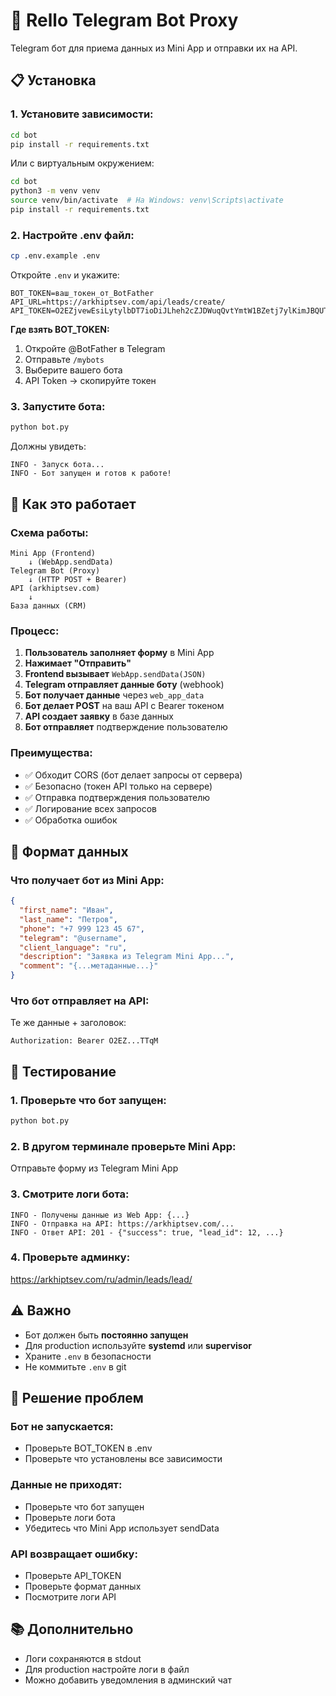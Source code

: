 # 🤖 Rello Telegram Bot Proxy

Telegram бот для приема данных из Mini App и отправки их на API.

## 📋 Установка

### 1. Установите зависимости:

```bash
cd bot
pip install -r requirements.txt
```

Или с виртуальным окружением:

```bash
cd bot
python3 -m venv venv
source venv/bin/activate  # На Windows: venv\Scripts\activate
pip install -r requirements.txt
```

### 2. Настройте .env файл:

```bash
cp .env.example .env
```

Откройте `.env` и укажите:

```env
BOT_TOKEN=ваш_токен_от_BotFather
API_URL=https://arkhiptsev.com/api/leads/create/
API_TOKEN=O2EZjvewEsiLytylbDT7ioDiJLheh2cZJDWuqQvtYmtW1BZetj7ylKimJBQUTTqM
```

**Где взять BOT_TOKEN:**
1. Откройте @BotFather в Telegram
2. Отправьте `/mybots`
3. Выберите вашего бота
4. API Token → скопируйте токен

### 3. Запустите бота:

```bash
python bot.py
```

Должны увидеть:
```
INFO - Запуск бота...
INFO - Бот запущен и готов к работе!
```

## 🔧 Как это работает

### Схема работы:

```
Mini App (Frontend)
    ↓ (WebApp.sendData)
Telegram Bot (Proxy)
    ↓ (HTTP POST + Bearer)
API (arkhiptsev.com)
    ↓
База данных (CRM)
```

### Процесс:

1. **Пользователь заполняет форму** в Mini App
2. **Нажимает "Отправить"**
3. **Frontend вызывает** `WebApp.sendData(JSON)`
4. **Telegram отправляет данные боту** (webhook)
5. **Бот получает данные** через `web_app_data`
6. **Бот делает POST** на ваш API с Bearer токеном
7. **API создает заявку** в базе данных
8. **Бот отправляет** подтверждение пользователю

### Преимущества:

- ✅ Обходит CORS (бот делает запросы от сервера)
- ✅ Безопасно (токен API только на сервере)
- ✅ Отправка подтверждения пользователю
- ✅ Логирование всех запросов
- ✅ Обработка ошибок

## 📡 Формат данных

### Что получает бот из Mini App:

```json
{
  "first_name": "Иван",
  "last_name": "Петров",
  "phone": "+7 999 123 45 67",
  "telegram": "@username",
  "client_language": "ru",
  "description": "Заявка из Telegram Mini App...",
  "comment": "{...метаданные...}"
}
```

### Что бот отправляет на API:

Те же данные + заголовок:
```
Authorization: Bearer O2EZ...TTqM
```

## 🧪 Тестирование

### 1. Проверьте что бот запущен:

```bash
python bot.py
```

### 2. В другом терминале проверьте Mini App:

Отправьте форму из Telegram Mini App

### 3. Смотрите логи бота:

```
INFO - Получены данные из Web App: {...}
INFO - Отправка на API: https://arkhiptsev.com/...
INFO - Ответ API: 201 - {"success": true, "lead_id": 12, ...}
```

### 4. Проверьте админку:

https://arkhiptsev.com/ru/admin/leads/lead/

## ⚠️ Важно

- Бот должен быть **постоянно запущен**
- Для production используйте **systemd** или **supervisor**
- Храните `.env` в безопасности
- Не коммитьте `.env` в git

## 🐛 Решение проблем

### Бот не запускается:
- Проверьте BOT_TOKEN в .env
- Проверьте что установлены все зависимости

### Данные не приходят:
- Проверьте что бот запущен
- Проверьте логи бота
- Убедитесь что Mini App использует sendData

### API возвращает ошибку:
- Проверьте API_TOKEN
- Проверьте формат данных
- Посмотрите логи API

## 📚 Дополнительно

- Логи сохраняются в stdout
- Для production настройте логи в файл
- Можно добавить уведомления в админский чат

